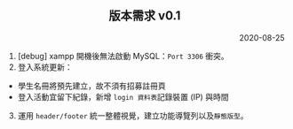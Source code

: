 <h2 align="center">版本需求 v0.1</h2>

<p align="right">2020-08-25</p>

1. \[debug] xampp 開機後無法啟動 MySQL：`Port 3306` 衝突。
2. 登入系統更新：
- 學生名冊將預先建立，故不須有招募註冊頁
- 登入活動宜留下紀錄，新增 `login 資料表`記錄裝置 (IP) 與時間
3. 運用 `header/footer` 統一整體視覺，建立功能導覽列以及`靜態版型`。
